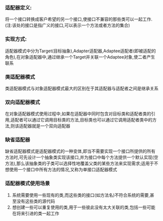  ### 适配器定义: 
 将一个接口转换成客户希望的另一个接口,使接口不兼容的那些类可以一起工作.(注:该处的接口是指广义的接口,可以表示一个方法或者方法的集合)    
 
 ###  实现方式:   
 适配器模式中分为Target(目标抽象),Adapter适配器,Adaptee适配者(即被适配的角色),在对象适配器中,通过继承一个Target并关联一个Adaptee对象,使二者产生联系   
 
 ###  类适配器模式
 类适配器模式与对象适配器模式最大的区别在于其适配器与适配者之间是继承关系
 
 ###  双向适配器模式
 在对象适配器模式使用过程中,如果在适配器中同时包含对目标类和适配者类的引用,适配者可以通过它调用目标类的方法,目标类也可以通过它调用适配者类中的方法,则该适配器就是一个双向适配器    
 
 ###  缺省适配器
  缺省适配器模式是适配器模式的一种变体,即当不需要实现一个接口所提供的所有方法时,可先设计一个抽象类实现该接口,并为接口中每个方法提供一个默认实现(空方法),那么该抽象类的子类可以选择性地覆盖父类的某些方法来实现需求;适用于不想使用一个接口中所有方法的情况,又称为单接口适配器模式    


 ### 适配器模式使用场景
  1. 系统需要使用一些现有的类,而这些类的接口(如方法名)不符合系统的需要,甚至没有这些类的源代码
  2. 想创建一些可以重复使用的类,用于一些彼此没有太大关联的类,包括一些可能在将来引进的类一起工作